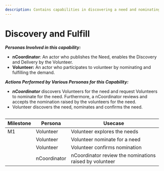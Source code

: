 ```yaml
---
description: Contains capabilities in discovering a need and nominating the need.
---
```


# Discovery and Fulfill

_**Personas Involved in this capability:**_

* **nCoordinator**: An actor who publishes the Need, enables the Discovery and Delivery by the Volunteer.&#x20;
* **Volunteer:** An actor who participates to volunteer by nominating and fulfilling the demand.

_**Actions Performed by Various Personas for this Capability:**_

* _**nCoordinator**_ discovers Volunteers for the need and request Volunteers to nominate for the need. Furthermore, a nCoordinator reviews and accepts the nomination raised by the volunteers for the need.&#x20;
* Volunteer discovers the need, nominates and confirms the need.&#x20;

<figure><img src="https://lh4.googleusercontent.com/E6vqCpp8P1bsM7fbc_-EAEsxC0G5F0Isd0bzsJuLz_wDio73pTZ4XFDgydf2VSUqEg3IMBPP1R0YGafvggij_lEuxd5sY0n7NDHZs2YE_C2x1__CmOGzdFkpC1Ai1sSJkCmmuGcgTYHwiMLgrDZNGqVcEvx6Tzl9AT4nFH-fiPr4zcRWLypaByCk" alt=""><figcaption></figcaption></figure>

| Milestone | Persona      | Usecase                                                 |
| --------- | ------------ | ------------------------------------------------------- |
| M1        | Volunteer    | Volunteer explores the needs                            |
|           | Volunteer    | Volunteer nominate for a need                           |
|           | Volunteer    | Volunteer confirms nomination                           |
|           | nCoordinator | nCoordinator review the nominations raised by volunteer |
